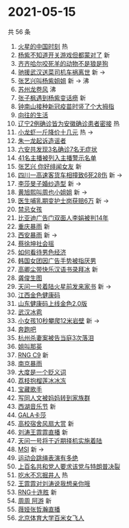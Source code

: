 # 2021-05-15

共 56 条

<!-- BEGIN -->
<!-- 最后更新时间 Sat May 15 2021 01:48:29 GMT+0800 (China Standard Time) -->

1. [火星的中国时刻](https://s.weibo.com//weibo?q=%23%E7%81%AB%E6%98%9F%E7%9A%84%E4%B8%AD%E5%9B%BD%E6%97%B6%E5%88%BB%23&Refer=new_time)
   热
2. [杨紫不知道开关游戏但都蒙对了](https://s.weibo.com//weibo?q=%23%E6%9D%A8%E7%B4%AB%E4%B8%8D%E7%9F%A5%E9%81%93%E5%BC%80%E5%85%B3%E6%B8%B8%E6%88%8F%E4%BD%86%E9%83%BD%E8%92%99%E5%AF%B9%E4%BA%86%23&Refer=top)
   新
3. [齐齐哈尔咬死羊的动物不是狼是狗](https://s.weibo.com//weibo?q=%23%E9%BD%90%E9%BD%90%E5%93%88%E5%B0%94%E5%92%AC%E6%AD%BB%E7%BE%8A%E7%9A%84%E5%8A%A8%E7%89%A9%E4%B8%8D%E6%98%AF%E7%8B%BC%E6%98%AF%E7%8B%97%23&Refer=top)
4. [驰援武汉送菜司机车祸离世](https://s.weibo.com//weibo?q=%23%E9%A9%B0%E6%8F%B4%E6%AD%A6%E6%B1%89%E9%80%81%E8%8F%9C%E5%8F%B8%E6%9C%BA%E8%BD%A6%E7%A5%B8%E7%A6%BB%E4%B8%96%23&Refer=top)
   新 ->
5. [张艺兴叫杨紫姐姐](https://s.weibo.com//weibo?q=%23%E5%BC%A0%E8%89%BA%E5%85%B4%E5%8F%AB%E6%9D%A8%E7%B4%AB%E5%A7%90%E5%A7%90%23&Refer=top)
   新 -> 沸
6. [苏州龙卷风](https://s.weibo.com//weibo?q=%E8%8B%8F%E5%B7%9E%E9%BE%99%E5%8D%B7%E9%A3%8E&Refer=top)
   沸
7. [张子枫遇到杨紫变话痨](https://s.weibo.com//weibo?q=%23%E5%BC%A0%E5%AD%90%E6%9E%AB%E9%81%87%E5%88%B0%E6%9D%A8%E7%B4%AB%E5%8F%98%E8%AF%9D%E7%97%A8%23&Refer=top)
   新
8. [钟南山接种新冠疫苗时竖了个大拇指](https://s.weibo.com//weibo?q=%23%E9%92%9F%E5%8D%97%E5%B1%B1%E6%8E%A5%E7%A7%8D%E6%96%B0%E5%86%A0%E7%96%AB%E8%8B%97%E6%97%B6%E7%AB%96%E4%BA%86%E4%B8%AA%E5%A4%A7%E6%8B%87%E6%8C%87%23&Refer=top)
9. [向往的生活](https://s.weibo.com//weibo?q=%E5%90%91%E5%BE%80%E7%9A%84%E7%94%9F%E6%B4%BB&Refer=top)
10. [辽宁2例确诊皆为安徽确诊患者密接](https://s.weibo.com//weibo?q=%23%E8%BE%BD%E5%AE%812%E4%BE%8B%E7%A1%AE%E8%AF%8A%E7%9A%86%E4%B8%BA%E5%AE%89%E5%BE%BD%E7%A1%AE%E8%AF%8A%E6%82%A3%E8%80%85%E5%AF%86%E6%8E%A5%23&Refer=top)
    热
11. [小龙虾一斤降价十几元](https://s.weibo.com//weibo?q=%23%E5%B0%8F%E9%BE%99%E8%99%BE%E4%B8%80%E6%96%A4%E9%99%8D%E4%BB%B7%E5%8D%81%E5%87%A0%E5%85%83%23&Refer=top)
    热 ->
12. [朱一龙起诉造谣者](https://s.weibo.com//weibo?q=%23%E6%9C%B1%E4%B8%80%E9%BE%99%E8%B5%B7%E8%AF%89%E9%80%A0%E8%B0%A3%E8%80%85%23&Refer=top)
13. [六安共发现3名确诊7名无症状](https://s.weibo.com//weibo?q=%23%E5%85%AD%E5%AE%89%E5%85%B1%E5%8F%91%E7%8E%B03%E5%90%8D%E7%A1%AE%E8%AF%8A7%E5%90%8D%E6%97%A0%E7%97%87%E7%8A%B6%23&Refer=top)
14. [41名主播被列入主播警示名单](https://s.weibo.com//weibo?q=%2341%E5%90%8D%E4%B8%BB%E6%92%AD%E8%A2%AB%E5%88%97%E5%85%A5%E4%B8%BB%E6%92%AD%E8%AD%A6%E7%A4%BA%E5%90%8D%E5%8D%95%23&Refer=top)
15. [张艺兴 你好绯闻女友](https://s.weibo.com//weibo?q=%E5%BC%A0%E8%89%BA%E5%85%B4%20%E4%BD%A0%E5%A5%BD%E7%BB%AF%E9%97%BB%E5%A5%B3%E5%8F%8B&Refer=top)
    新
16. [四川一高速客货车相撞致6死28伤](https://s.weibo.com//weibo?q=%23%E5%9B%9B%E5%B7%9D%E4%B8%80%E9%AB%98%E9%80%9F%E5%AE%A2%E8%B4%A7%E8%BD%A6%E7%9B%B8%E6%92%9E%E8%87%B46%E6%AD%BB28%E4%BC%A4%23&Refer=top)
    新 ->
17. [李莎旻子婚纱造型](https://s.weibo.com//weibo?q=%23%E6%9D%8E%E8%8E%8E%E6%97%BB%E5%AD%90%E5%A9%9A%E7%BA%B1%E9%80%A0%E5%9E%8B%23&Refer=top)
    新 ->
18. [黄旭熙叫周也小姐姐](https://s.weibo.com//weibo?q=%23%E9%BB%84%E6%97%AD%E7%86%99%E5%8F%AB%E5%91%A8%E4%B9%9F%E5%B0%8F%E5%A7%90%E5%A7%90%23&Refer=top)
    新 ->
19. [医生哺乳期变护士岗获赔6万](https://s.weibo.com//weibo?q=%23%E5%8C%BB%E7%94%9F%E5%93%BA%E4%B9%B3%E6%9C%9F%E5%8F%98%E6%8A%A4%E5%A3%AB%E5%B2%97%E8%8E%B7%E8%B5%946%E4%B8%87%23&Refer=top)
    新 ->
20. [禁忌女孩](https://s.weibo.com//weibo?q=%E7%A6%81%E5%BF%8C%E5%A5%B3%E5%AD%A9&Refer=top)
21. [比亚迪广告门双面人李娟被判14年](https://s.weibo.com//weibo?q=%23%E6%AF%94%E4%BA%9A%E8%BF%AA%E5%B9%BF%E5%91%8A%E9%97%A8%E5%8F%8C%E9%9D%A2%E4%BA%BA%E6%9D%8E%E5%A8%9F%E8%A2%AB%E5%88%A414%E5%B9%B4%23&Refer=top)
22. [重庆暴雨](https://s.weibo.com//weibo?q=%E9%87%8D%E5%BA%86%E6%9A%B4%E9%9B%A8&Refer=top)
    新
23. [西安暴雨](https://s.weibo.com//weibo?q=%E8%A5%BF%E5%AE%89%E6%9A%B4%E9%9B%A8&Refer=top)
    新 ->
24. [蔡徐坤社会摇](https://s.weibo.com//weibo?q=%23%E8%94%A1%E5%BE%90%E5%9D%A4%E7%A4%BE%E4%BC%9A%E6%91%87%23&Refer=top)
25. [如何看待男色经济](https://s.weibo.com//weibo?q=%23%E5%A6%82%E4%BD%95%E7%9C%8B%E5%BE%85%E7%94%B7%E8%89%B2%E7%BB%8F%E6%B5%8E%23&Refer=top)
26. [韩国女团因广告手势被指厌男](https://s.weibo.com//weibo?q=%23%E9%9F%A9%E5%9B%BD%E5%A5%B3%E5%9B%A2%E5%9B%A0%E5%B9%BF%E5%91%8A%E6%89%8B%E5%8A%BF%E8%A2%AB%E6%8C%87%E5%8E%8C%E7%94%B7%23&Refer=top)
27. [高卿尘带快乐汉语书录拜冰](https://s.weibo.com//weibo?q=%23%E9%AB%98%E5%8D%BF%E5%B0%98%E5%B8%A6%E5%BF%AB%E4%B9%90%E6%B1%89%E8%AF%AD%E4%B9%A6%E5%BD%95%E6%8B%9C%E5%86%B0%23&Refer=top)
    新
28. [龚俊生图](https://s.weibo.com//weibo?q=%23%E9%BE%9A%E4%BF%8A%E7%94%9F%E5%9B%BE%23&Refer=top)
29. [天问一号着陆火星前发来家书](https://s.weibo.com//weibo?q=%23%E5%A4%A9%E9%97%AE%E4%B8%80%E5%8F%B7%E7%9D%80%E9%99%86%E7%81%AB%E6%98%9F%E5%89%8D%E5%8F%91%E6%9D%A5%E5%AE%B6%E4%B9%A6%23&Refer=top)
    新 ->
30. [江西金色健康码](https://s.weibo.com//weibo?q=%23%E6%B1%9F%E8%A5%BF%E9%87%91%E8%89%B2%E5%81%A5%E5%BA%B7%E7%A0%81%23&Refer=top)
31. [山东健康码上线金色2.0版](https://s.weibo.com//weibo?q=%23%E5%B1%B1%E4%B8%9C%E5%81%A5%E5%BA%B7%E7%A0%81%E4%B8%8A%E7%BA%BF%E9%87%91%E8%89%B22.0%E7%89%88%23&Refer=top)
32. [武汉冰雹](https://s.weibo.com//weibo?q=%E6%AD%A6%E6%B1%89%E5%86%B0%E9%9B%B9&Refer=top)
33. [小女孩10秒攀爬12米岩壁](https://s.weibo.com//weibo?q=%23%E5%B0%8F%E5%A5%B3%E5%AD%A910%E7%A7%92%E6%94%80%E7%88%AC12%E7%B1%B3%E5%B2%A9%E5%A3%81%23&Refer=top)
    新 ->
34. [奔跑吧](https://s.weibo.com//weibo?q=%E5%A5%94%E8%B7%91%E5%90%A7&Refer=top)
35. [杭州杀妻案被告当庭3次落泪](https://s.weibo.com//weibo?q=%23%E6%9D%AD%E5%B7%9E%E6%9D%80%E5%A6%BB%E6%A1%88%E8%A2%AB%E5%91%8A%E5%BD%93%E5%BA%AD3%E6%AC%A1%E8%90%BD%E6%B3%AA%23&Refer=top)
36. [姐叫那英](https://s.weibo.com//weibo?q=%23%E5%A7%90%E5%8F%AB%E9%82%A3%E8%8B%B1%23&Refer=top)
37. [RNG C9](https://s.weibo.com//weibo?q=RNG%20C9&Refer=top) 新
38. [南京暴雨](https://s.weibo.com//weibo?q=%E5%8D%97%E4%BA%AC%E6%9A%B4%E9%9B%A8&Refer=top)
39. [大度是一个贬义词](https://s.weibo.com//weibo?q=%23%E5%A4%A7%E5%BA%A6%E6%98%AF%E4%B8%80%E4%B8%AA%E8%B4%AC%E4%B9%89%E8%AF%8D%23&Refer=top)
40. [荔枝抱榴莲冰冰冻](https://s.weibo.com//weibo?q=%23%E8%8D%94%E6%9E%9D%E6%8A%B1%E6%A6%B4%E8%8E%B2%E5%86%B0%E5%86%B0%E5%86%BB%23&Refer=top)
41. [宝藏歌手](https://s.weibo.com//weibo?q=%E5%AE%9D%E8%97%8F%E6%AD%8C%E6%89%8B&Refer=top)
42. [写同人文被妈妈转到家族群](https://s.weibo.com//weibo?q=%23%E5%86%99%E5%90%8C%E4%BA%BA%E6%96%87%E8%A2%AB%E5%A6%88%E5%A6%88%E8%BD%AC%E5%88%B0%E5%AE%B6%E6%97%8F%E7%BE%A4%23&Refer=top)
43. [西湖音乐节](https://s.weibo.com//weibo?q=%E8%A5%BF%E6%B9%96%E9%9F%B3%E4%B9%90%E8%8A%82&Refer=top)
    新
44. [GALA卡莎](https://s.weibo.com//weibo?q=GALA%E5%8D%A1%E8%8E%8E&Refer=top)
45. [高校宿舍风扇大赏](https://s.weibo.com//weibo?q=%23%E9%AB%98%E6%A0%A1%E5%AE%BF%E8%88%8D%E9%A3%8E%E6%89%87%E5%A4%A7%E8%B5%8F%23&Refer=top)
    新
46. [刘涛王霏霏直播](https://s.weibo.com//weibo?q=%23%E5%88%98%E6%B6%9B%E7%8E%8B%E9%9C%8F%E9%9C%8F%E7%9B%B4%E6%92%AD%23&Refer=top)
    新
47. [天问一号将于近期择机实施着陆](https://s.weibo.com//weibo?q=%23%E5%A4%A9%E9%97%AE%E4%B8%80%E5%8F%B7%E5%B0%86%E4%BA%8E%E8%BF%91%E6%9C%9F%E6%8B%A9%E6%9C%BA%E5%AE%9E%E6%96%BD%E7%9D%80%E9%99%86%23&Refer=top)
48. [MSI](https://s.weibo.com//weibo?q=MSI&Refer=top) 新 ->
49. [运动会跳绳表演有多绝](https://s.weibo.com//weibo?q=%23%E8%BF%90%E5%8A%A8%E4%BC%9A%E8%B7%B3%E7%BB%B3%E8%A1%A8%E6%BC%94%E6%9C%89%E5%A4%9A%E7%BB%9D%23&Refer=top)
50. [上百名共和党人要求该党与特朗普决裂](https://s.weibo.com//weibo?q=%23%E4%B8%8A%E7%99%BE%E5%90%8D%E5%85%B1%E5%92%8C%E5%85%9A%E4%BA%BA%E8%A6%81%E6%B1%82%E8%AF%A5%E5%85%9A%E4%B8%8E%E7%89%B9%E6%9C%97%E6%99%AE%E5%86%B3%E8%A3%82%23&Refer=top)
51. [吃水不忘掘井人](https://s.weibo.com//weibo?q=%23%E5%90%83%E6%B0%B4%E4%B8%8D%E5%BF%98%E6%8E%98%E4%BA%95%E4%BA%BA%23&Refer=new_time)
    热
52. [王霏霏对刘涛说我想亲你哦](https://s.weibo.com//weibo?q=%23%E7%8E%8B%E9%9C%8F%E9%9C%8F%E5%AF%B9%E5%88%98%E6%B6%9B%E8%AF%B4%E6%88%91%E6%83%B3%E4%BA%B2%E4%BD%A0%E5%93%A6%23&Refer=top)
53. [RNG十连胜](https://s.weibo.com//weibo?q=RNG%E5%8D%81%E8%BF%9E%E8%83%9C&Refer=top)
    新
54. [周周 阿游](https://s.weibo.com//weibo?q=%E5%91%A8%E5%91%A8%20%E9%98%BF%E6%B8%B8&Refer=top)
    新
55. [薇娅张哲瀚直播](https://s.weibo.com//weibo?q=%23%E8%96%87%E5%A8%85%E5%BC%A0%E5%93%B2%E7%80%9A%E7%9B%B4%E6%92%AD%23&Refer=top)
56. [北京体育大学百米女飞人](https://s.weibo.com//weibo?q=%E5%8C%97%E4%BA%AC%E4%BD%93%E8%82%B2%E5%A4%A7%E5%AD%A6%E7%99%BE%E7%B1%B3%E5%A5%B3%E9%A3%9E%E4%BA%BA&Refer=top)

<!-- END -->
